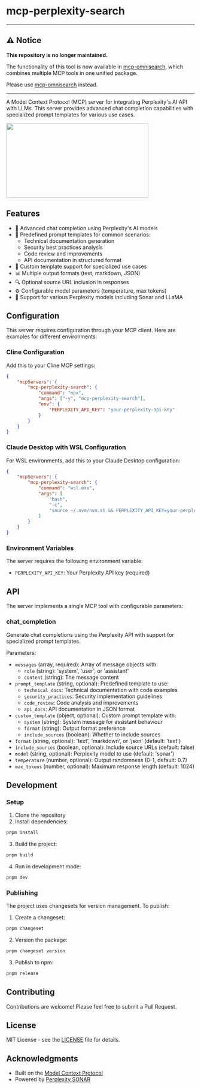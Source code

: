 # mcp-perplexity-search

---

## ⚠️ Notice

**This repository is no longer maintained.**

The functionality of this tool is now available in [mcp-omnisearch](https://github.com/spences10/mcp-omnisearch), which combines multiple MCP tools in one unified package.

Please use [mcp-omnisearch](https://github.com/spences10/mcp-omnisearch) instead.

---

A Model Context Protocol (MCP) server for integrating Perplexity's AI
API with LLMs. This server provides advanced chat completion
capabilities with specialized prompt templates for various use cases.

<a href="https://glama.ai/mcp/servers/zlqdizpsr9">
  <img width="380" height="200" src="https://glama.ai/mcp/servers/zlqdizpsr9/badge" />
</a>

## Features

- 🤖 Advanced chat completion using Perplexity's AI models
- 📝 Predefined prompt templates for common scenarios:
  - Technical documentation generation
  - Security best practices analysis
  - Code review and improvements
  - API documentation in structured format
- 🎯 Custom template support for specialized use cases
- 📊 Multiple output formats (text, markdown, JSON)
- 🔍 Optional source URL inclusion in responses
- ⚙️ Configurable model parameters (temperature, max tokens)
- 🚀 Support for various Perplexity models including Sonar and LLaMA

## Configuration

This server requires configuration through your MCP client. Here are
examples for different environments:

### Cline Configuration

Add this to your Cline MCP settings:

```json
{
	"mcpServers": {
		"mcp-perplexity-search": {
			"command": "npx",
			"args": ["-y", "mcp-perplexity-search"],
			"env": {
				"PERPLEXITY_API_KEY": "your-perplexity-api-key"
			}
		}
	}
}
```

### Claude Desktop with WSL Configuration

For WSL environments, add this to your Claude Desktop configuration:

```json
{
	"mcpServers": {
		"mcp-perplexity-search": {
			"command": "wsl.exe",
			"args": [
				"bash",
				"-c",
				"source ~/.nvm/nvm.sh && PERPLEXITY_API_KEY=your-perplexity-api-key /home/username/.nvm/versions/node/v20.12.1/bin/npx mcp-perplexity-search"
			]
		}
	}
}
```

### Environment Variables

The server requires the following environment variable:

- `PERPLEXITY_API_KEY`: Your Perplexity API key (required)

## API

The server implements a single MCP tool with configurable parameters:

### chat_completion

Generate chat completions using the Perplexity API with support for
specialized prompt templates.

Parameters:

- `messages` (array, required): Array of message objects with:
  - `role` (string): 'system', 'user', or 'assistant'
  - `content` (string): The message content
- `prompt_template` (string, optional): Predefined template to use:
  - `technical_docs`: Technical documentation with code examples
  - `security_practices`: Security implementation guidelines
  - `code_review`: Code analysis and improvements
  - `api_docs`: API documentation in JSON format
- `custom_template` (object, optional): Custom prompt template with:
  - `system` (string): System message for assistant behaviour
  - `format` (string): Output format preference
  - `include_sources` (boolean): Whether to include sources
- `format` (string, optional): 'text', 'markdown', or 'json' (default:
  'text')
- `include_sources` (boolean, optional): Include source URLs (default:
  false)
- `model` (string, optional): Perplexity model to use (default:
  'sonar')
- `temperature` (number, optional): Output randomness (0-1, default:
  0.7)
- `max_tokens` (number, optional): Maximum response length
  (default: 1024)

## Development

### Setup

1. Clone the repository
2. Install dependencies:

```bash
pnpm install
```

3. Build the project:

```bash
pnpm build
```

4. Run in development mode:

```bash
pnpm dev
```

### Publishing

The project uses changesets for version management. To publish:

1. Create a changeset:

```bash
pnpm changeset
```

2. Version the package:

```bash
pnpm changeset version
```

3. Publish to npm:

```bash
pnpm release
```

## Contributing

Contributions are welcome! Please feel free to submit a Pull Request.

## License

MIT License - see the [LICENSE](LICENSE) file for details.

## Acknowledgments

- Built on the
  [Model Context Protocol](https://github.com/modelcontextprotocol)
- Powered by
  [Perplexity SONAR](https://docs.perplexity.ai/api-reference/chat-completions)
